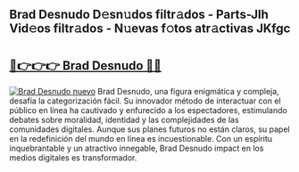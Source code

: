 ## Brad Desnudo D𝚎sn𝚞dos filtr𝚊dos - Parts-Jlh Vid𝚎os filtr𝚊dos - N𝚞evas f𝚘tos atr𝚊ctivas JKfgc

# <h2><a href="http://mb2x29x.tromn.icu/?c=Brad+Desnudo">🔗👉👉👉 Brad Desnudo 🔗🔗</a></h2>

[![Brad Desnudo nuevo](https://i.imgur.com/pEAQMta.gif)](http://mb2x29x.tromn.icu/?c=Brad+Desnudo)
Brad Desnudo, una figura enigmática y compleja, desafía la categorización fácil. Su innovador método de interactuar con el público en línea ha cautivado y enfurecido a los espectadores, estimulando debates sobre moralidad, identidad y las complejidades de las comunidades digitales. Aunque sus planes futuros no están claros, su papel en la redefinición del mundo en línea es incuestionable. Con un espíritu inquebrantable y un atractivo innegable, Brad Desnudo impact en los medios digitales es transformador.

